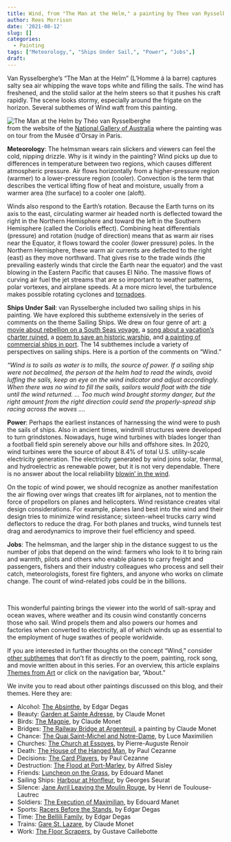 ```yaml
---
title: Wind, from "The Man at the Helm," a painting by Theo van Rysselberghe
author: Rees Morrison
date: '2021-08-12'
slug: []
categories:
  - Painting
tags: ["Meteorology,", "Ships Under Sail,", "Power", "Jobs",]
draft:
---
```


Van Rysselberghe’s “The Man at the Helm” (L’Homme á la barre) captures salty sea air whipping the wave tops white and filling the sails.  The wind has freshened, and the stolid sailor at the helm steers so that it pushes his craft rapidly. The scene looks stormy, especially around the frigate on the horizon.  Several subthemes of Wind waft from this painting.

<!--more-->


![The Man at the Helm by Théo van Rysselberghe](/media/WindHelmsman.webp)  
from the website of the [National Gallery of Australia](https://nga.gov.au/exhibition/masterpiecesfromparis/Default.cfm?IRN=191274&BioArtistIRN=24228&MnuID=SRCH&ArtistIRN=24228&ViewID=2) where the painting was on tour from the Musée d'Orsay in Paris.

**Meteorology**:  The helmsman wears rain slickers and viewers can feel the cold, nipping drizzle.  Why is it windy in the painting?  Wind picks up due to differences in temperature between two regions, which causes different atmospheric pressure.  Air flows horizontally from a higher-pressure region (warmer) to a lower-pressure region (cooler).  Convection is the term that describes the vertical lifting flow of heat and moisture, usually from a warmer area (the surface) to a cooler one (aloft).  

Winds also respond to the Earth’s rotation.  Because the Earth turns on its axis to the east, circulating warmer air headed north is deflected toward the right in the Northern Hemisphere and toward the left in the Southern Hemisphere (called the Coriolis effect).  Combining heat differentials (pressure) and rotation (nudge of direction) means that as warm air rises near the Equator, it flows toward the cooler (lower pressure) poles.  In the Northern Hemisphere, these warm air currents are deflected to the right (east) as they move northward.   That gives rise to the trade winds (the prevailing easterly winds that circle the Earth near the equator) and the vast blowing in the Eastern Pacific that causes El Niño.  The massive flows of curving air fuel the jet streams that are so important to weather patterns, polar vortexes, and airplane speeds.  At a more micro level, the turbulence makes possible rotating cyclones and [tornadoes](Oz).  

**Ships Under Sail**:   van Rysselberghe included two sailing ships in his painting.  We have explored this subtheme extensively in the series of comments on the theme Sailing Ships.  We drew on four genre of art: [a movie about rebellion on a South Seas voyage](https://themesfromart.com/post/2021-06-26-sailing-ships-mutiny-on-the-bounty-a-movie-with/sailingshipsmutiny/), a [song about a vacation’s charter ruined](https://themesfromart.com/post/2021-06-27-sailingships-from-sloop-john-b-a-rock-song-by-the-beach-boys/sailingshipsjohnb/), a [poem to save an historic warship](https://themesfromart.com/post/2021-06-26-sailing-ships-from-old-ironsides-a-poem-by-oliver-wendell-holmes/sailingshipsironsides/), and [a painting of commercial ships in port](https://themesfromart.com/post/2021-06-26-sailing-ships-harbour-at-honfleur-a-painting-by-georges-seurat/sailinghonfleur/).  The 14 subthemes include a variety of perspectives on sailing ships.  Here is a portion of the comments on “Wind.”

*“Wind is to sails as water is to mills, the source of power.  If a sailing ship were not becalmed, the person at the helm had to read the winds, avoid luffing the sails, keep an eye on the wind indicator and adjust accordingly.  When there was no wind to fill the sails, sailors would float with the tide until the wind returned.  …  Too much wind brought stormy danger, but the right amount from the right direction could send the properly-spread ship racing across the waves ….*

**Power**:  Perhaps the earliest instances of harnessing the wind were to push the sails of ships.  Also in ancient times, windmill structures were developed to turn grindstones.  Nowadays, huge wind turbines with blades longer than a football field spin serenely above our hills and offshore sites.  In 2020, wind turbines were the source of about 8.4% of total U.S. utility-scale electricity generation.  The electricity generated by wind joins solar, thermal, and hydroelectric as renewable power, but it is not very dependable.  There is no answer about the local reliability [blowin’ in the wind](Dylan).

On the topic of wind power, we should recognize as another manifestation the air flowing over wings that creates lift for airplanes, not to mention the force of propellors on planes and helicopters.  Wind resistance creates vital design considerations.  For example, planes land best into the wind and their design tries to minimize wind resistance; sixteen-wheel trucks carry wind deflectors to reduce the drag.  For both planes and trucks, wind tunnels test drag and aerodynamics to improve their fuel efficiency and speed.

**Jobs**:  The helmsman, and the larger ship in the distance suggest to us the number of jobs that depend on the wind: farmers who look to it to bring rain and warmth, pilots and others who enable planes to carry freight and passengers, fishers and their industry colleagues who process and sell their catch, meteorologists, forest fire fighters, and anyone who works on climate change.  The count of wind-related jobs could be in the billions.

&nbsp;

This wonderful painting brings the viewer into the world of salt-spray and ocean waves, where weather and its cousin wind constantly concerns those who sail.  Wind propels them and also powers our homes and factories when converted to electricity, all of which winds up as essential to the employment of huge swathes of people worldwide.

If you are interested in further thoughts on the concept “Wind,” consider [other subthemes]() that don’t fit as directly to the poem, painting, rock song, and movie written about in this series.  For an overview, this article explains [Themes from Art](http://bit.ly/3sRXopI) or click on the navigation bar, “About.”

We invite you to read about other paintings discussed on this blog, and their themes.  Here they are: 

* Alcohol: [The Absinthe](https://themesfromart.com/post/2021-02-03-alcohol-absinthe-degas/alcoholabsinthedegas/), by Edgar Degas
* Beauty: [Garden at Sainte Adresse](https://themesfromart.com/post/2021-04-21-beauty-garden-at-sainte-adresse-from-a-painting-by-claude-monet/beautystadress/), by Claude Monet
* Birds: [The Magpie](https://themesfromart.com/post/2021-06-07-birds-the-magpie-a-painting-by-claude-monet/birdsmagpie/), by Claude Monet
* Bridges: [The Railway Bridge at Argenteuil](https://themesfromart.com/post/2021-07-26-bridges-from-the-railway-bridge-at-argenteuill-a-painting-by-claude-monet/bridgesmonet/), a painting by Claude Monet
* Chance: [The Quai Saint-Michel and Notre-Dame](http://localhost:4321/post/2021-03-14-chancechurch/chancechurch/), by Luce Maximilien
* Churches: [The Church at Essoyes](https://themesfromart.com/post/2021-05-21-churches-from-the-church-at-essoyes-a-painting-by-pierre-auguste-renoir/churchesrenoir/), by Pierre-Auguste Renoir 
* Death: [The House of the Hanged Man](https://themesfromart.com/post/2021-05-03-death-from-house-of-the-hanged-man-a-painting-by-paul-cezanne/deathhanged/), by Paul Cezanne
* Decisions: [The Card Players](https://themesfromart.com/post/2021-02-08-decisions-the-card-players-a-painting-by-paul-cezanne/decisionscardplayerscezanne/), by Paul Cezanne
* Destruction: [The Flood at Port-Marley](https://themesfromart.com/post/2021-02-18-destruction-from-flood-at-port-marly-a-painting-by-alfred-sisley/destructionflood/), by Alfred Sisley
* Friends: [Luncheon on the Grass](https://themesfromart.com/post/2021-06-20-friends-luncheon-on-the-grass-a-painting-by-edouard-manet/friendsluncheon/), by Edouard Manet
* Sailing Ships: [Harbour at Honfleur](https://themesfromart.com/post/2021-06-26-sailing-ships-harbour-at-honfleur-a-painting-by-georges-seurat/sailinghonfleur/), by Georges Seurat
* Silence: [Jane Avril Leaving the Moulin Rouge](https://themesfromart.com/post/silenceavril/), by Henri de Toulouse-Lautrec
* Soldiers: [The Execution of Maximilian](https://themesfromart.com/post/2021-08-02-soldiers-the-execution-of-maximilian-a-painting-by-edouard-manet/soldiersmanet/), by Edouard Manet 
* Sports: [Racers Before the Stands](https://themesfromart.com/post/2021-07-12-sports-from-racers-before-the-stands-a-painting-by-edgar-degas/sportsdegas/), by Edgar Degas
* Time:	[The Bellili Family](https://themesfromart.com/post/2021-03-08-time-from-the-bellili-family-by-edgar-degas/timebellili/), by Edgar Degas
* Trains: [Gare St. Lazare](https://themesfromart.com/post/2021-05-10-trainslazare/trainslazare/), by Claude Monet
* Work:	 [The Floor Scrapers](https://themesfromart.com/post/2021-02-26-workscrapers/workscrapers/), by Gustave Caillebotte
